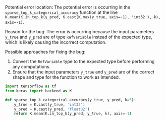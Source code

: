 Potential error location: The potential error is occurring in the `sparse_top_k_categorical_accuracy` function at the line `K.mean(K.in_top_k(y_pred, K.cast(K.max(y_true, axis=-1), 'int32'), k), axis=-1)`. 

Reason for the bug: The error is occurring because the input parameters `y_true` and `y_pred` are of type `RefVariable` instead of the expected type, which is likely causing the incorrect computation.

Possible approaches for fixing the bug:
1. Convert the `RefVariable` type to the expected type before performing any computations.
2. Ensure that the input parameters `y_true` and `y_pred` are of the correct shape and type for the function to work as intended.

```python
import tensorflow as tf
from keras import backend as K

def sparse_top_k_categorical_accuracy(y_true, y_pred, k=5):
    y_true = K.cast(y_true, 'int32')
    y_pred = K.cast(y_pred, 'float32')
    return K.mean(K.in_top_k(y_pred, y_true, k), axis=-1)
```